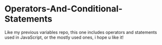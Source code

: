 # Operators-And-Conditional-Statements
Like my previous variables repo, this one includes operators and statements used in JavaScript, or the mostly used ones, i hope u like it!
